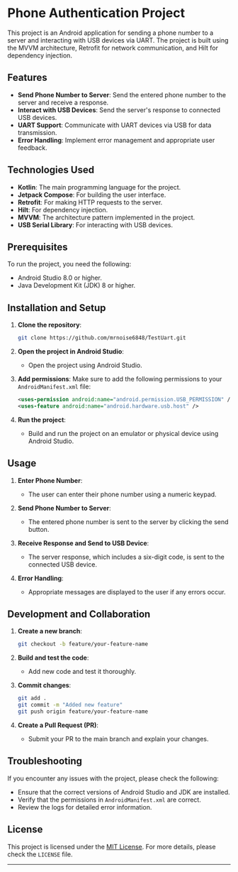 
# Phone Authentication Project

This project is an Android application for sending a phone number to a server and interacting with USB devices via UART. The project is built using the MVVM architecture, Retrofit for network communication, and Hilt for dependency injection.

## Features
- **Send Phone Number to Server**: Send the entered phone number to the server and receive a response.
- **Interact with USB Devices**: Send the server's response to connected USB devices.
- **UART Support**: Communicate with UART devices via USB for data transmission.
- **Error Handling**: Implement error management and appropriate user feedback.

## Technologies Used
- **Kotlin**: The main programming language for the project.
- **Jetpack Compose**: For building the user interface.
- **Retrofit**: For making HTTP requests to the server.
- **Hilt**: For dependency injection.
- **MVVM**: The architecture pattern implemented in the project.
- **USB Serial Library**: For interacting with USB devices.

## Prerequisites
To run the project, you need the following:
- Android Studio 8.0 or higher.
- Java Development Kit (JDK) 8 or higher.

## Installation and Setup
1. **Clone the repository**:
   ```bash
   git clone https://github.com/mrnoise6848/TestUart.git
   ```

2. **Open the project in Android Studio**:
   - Open the project using Android Studio.

3. **Add permissions**:
   Make sure to add the following permissions to your `AndroidManifest.xml` file:
   ```xml
   <uses-permission android:name="android.permission.USB_PERMISSION" />
   <uses-feature android:name="android.hardware.usb.host" />
   ```

4. **Run the project**:
   - Build and run the project on an emulator or physical device using Android Studio.

## Usage
1. **Enter Phone Number**:
   - The user can enter their phone number using a numeric keypad.

2. **Send Phone Number to Server**:
   - The entered phone number is sent to the server by clicking the send button.

3. **Receive Response and Send to USB Device**:
   - The server response, which includes a six-digit code, is sent to the connected USB device.

4. **Error Handling**:
   - Appropriate messages are displayed to the user if any errors occur.


## Development and Collaboration
1. **Create a new branch**:
   ```bash
   git checkout -b feature/your-feature-name
   ```

2. **Build and test the code**:
   - Add new code and test it thoroughly.

3. **Commit changes**:
   ```bash
   git add .
   git commit -m "Added new feature"
   git push origin feature/your-feature-name
   ```

4. **Create a Pull Request (PR)**:
   - Submit your PR to the main branch and explain your changes.

## Troubleshooting
If you encounter any issues with the project, please check the following:
- Ensure that the correct versions of Android Studio and JDK are installed.
- Verify that the permissions in `AndroidManifest.xml` are correct.
- Review the logs for detailed error information.

## License
This project is licensed under the [MIT License](https://github.com/mrnoise6848). For more details, please check the `LICENSE` file.

---
